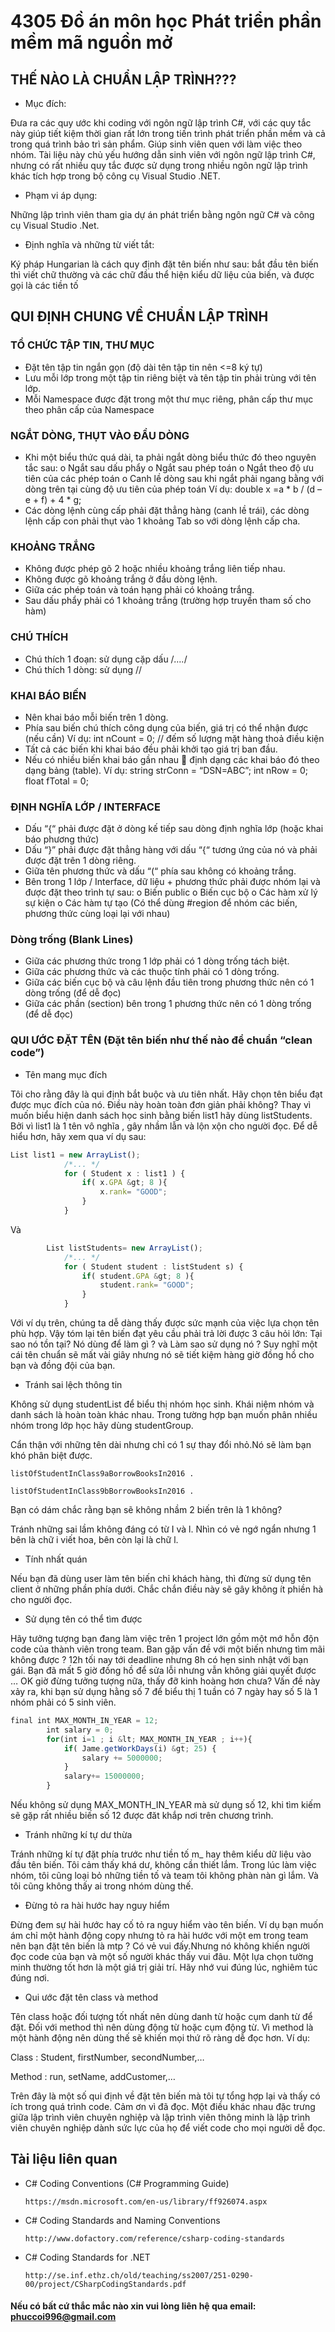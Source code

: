 # 4305 Đồ án môn học Phát triển phần mềm mã nguồn mở
## THẾ NÀO LÀ CHUẨN LẬP TRÌNH???
* Mục đích:

Đưa ra các quy ước khi coding với ngôn ngữ lập trình C#, với các quy tắc này giúp tiết kiệm thời gian rất lớn trong tiến trình phát triển phần mềm và cả trong quá trình bảo trì sản phẩm. Giúp sinh viên quen với làm việc theo nhóm.
Tài liệu này chủ yếu hướng dẫn sinh viên với ngôn ngữ lập trình C#, nhưng có rất nhiều quy tắc được sử dụng trong nhiều ngôn ngữ lập trình khác tích hợp trong bộ công cụ Visual Studio .NET.
* Phạm vi áp dụng:

Những lập trình viên tham gia dự án phát triển bằng ngôn ngữ C# và công cụ Visual Studio .Net.

* Định nghĩa và những từ viết tắt:

Ký pháp Hungarian là cách quy định đặt tên biến như sau: bắt đầu tên biến thì viết chữ thường và các chữ đầu thể hiện kiểu dữ liệu của biến, và được gọi là các tiền tố
## QUI ĐỊNH CHUNG VỀ CHUẨN LẬP TRÌNH

### TỔ CHỨC TẬP TIN, THƯ MỤC
- Đặt tên tập tin ngắn gọn (độ dài tên tập tin nên <=8 ký tự)
- Lưu mỗi lớp trong một tập tin riêng biệt và tên tập tin phải trùng với tên lớp.
- Mỗi Namespace được đặt trong một thư mục riêng, phân cấp thư mục theo phân cấp
của Namespace
### NGẮT DÒNG, THỤT VÀO ĐẦU DÒNG
- Khi một biểu thức quá dài, ta phải ngắt dòng biểu thức đó theo nguyên tắc sau:
o Ngắt sau dấu phẩy
o Ngắt sau phép toán
o Ngắt theo độ ưu tiên của các phép toán
o Canh lề dòng sau khi ngắt phải ngang bằng với dòng trên tại cùng độ ưu tiên
của phép toán
Ví dụ:
double x =a * b / (d – e + f) +
 4 * g;
- Các dòng lệnh cùng cấp phải đặt thẳng hàng (canh lề trái), các dòng lệnh cấp con
phải thụt vào 1 khoảng Tab so với dòng lệnh cấp cha.
### KHOẢNG TRẮNG
- Không được phép gõ 2 hoặc nhiều khoảng trắng liên tiếp nhau.
- Không được gõ khoảng trắng ở đầu dòng lệnh.
- Giữa các phép toán và toán hạng phải có khoảng trắng.
- Sau dấu phẩy phải có 1 khoảng trắng (trường hợp truyền tham số cho hàm)
### CHÚ THÍCH
- Chú thích 1 đoạn: sử dụng cặp dấu /*….*/
- Chú thích 1 dòng: sử dụng //
### KHAI BÁO BIẾN
- Nên khai báo mỗi biến trên 1 dòng.
- Phía sau biến chú thích công dụng của biến, giá trị có thể nhận được (nếu cần)
Ví dụ:
int nCount = 0; // đếm số lượng mặt hàng thoả điều kiện
- Tất cả các biến khi khai báo đều phải khởi tạo giá trị ban đầu.
- Nếu có nhiều biến khai báo gần nhau  định dạng các khai báo đó theo dạng bảng
(table).
Ví dụ:
string strConn = “DSN=ABC”;
int nRow = 0;
float fTotal = 0;
### ĐỊNH NGHĨA LỚP / INTERFACE
- Dấu “{“ phải được đặt ở dòng kế tiếp sau dòng định nghĩa lớp (hoặc khai báo phương
thức)
- Dấu “}” phải được đặt thẳng hàng với dấu “{“ tương ứng của nó và phải được đặt
trên 1 dòng riêng.
- Giữa tên phương thức và dấu “(“ phía sau không có khoảng trắng.
- Bên trong 1 lớp / Interface, dữ liệu + phương thức phải được nhóm lại và được đặt
theo trình tự sau:
o Biến public
o Biến cục bộ
o Các hàm xử lý sự kiện
o Các hàm tự tạo
(Có thể dùng #region để nhóm các biến, phương thức cùng loại lại với nhau)

### Dòng trống (Blank Lines)
- Giữa các phương thức trong 1 lớp phải có 1 dòng trống tách biệt.
- Giữa các phương thức và các thuộc tính phải có 1 dòng trống.
- Giữa các biến cục bộ và câu lệnh đầu tiên trong phương thức nên có 1 dòng
trống (để dễ đọc)
- Giữa các phần (section) bên trong 1 phương thức nên có 1 dòng trống (để dễ
đọc)
### QUI ƯỚC ĐẶT TÊN (Đặt tên biến như thế nào để chuẩn “clean code”)

* Tên mang mục đích        

Tôi cho rằng đây là qui định bắt buộc và ưu tiên nhất. Hãy chọn tên biểu đạt được mục đích của nó. Điều này hoàn toàn đơn giản phải không? Thay vì muốn biểu hiện danh sách học sinh bằng biến list1 hãy dùng listStudents. Bởi vì list1 là 1 tên vô nghĩa , gây nhầm lẫn và lộn xộn cho người đọc.
Để dễ hiểu hơn, hãy xem qua ví dụ sau:
```javascript
List list1 = new ArrayList();
			/*... */
			for ( Student x : list1 ) {
				if( x.GPA &gt; 8 ){
					x.rank= "GOOD";
				}
			}
```
Và
```javascript
		List listStudents= new ArrayList();
			/*... */
			for ( Student student : listStudent s) {
				if( student.GPA &gt; 8 ){
					student.rank= "GOOD";
				}
			}
```
 Với ví dụ trên, chúng ta dễ dàng thấy được sức mạnh của việc lựa chọn tên phù hợp. Vậy tóm lại tên biến đạt yêu cầu phải trả lời được 3 câu hỏi lớn: Tại sao nó tồn tại? Nó dùng để làm gì ? và Làm sao sử dụng nó ? Suy nghĩ một cái tên chuẩn sẽ mất vài giây nhưng nó sẽ tiết kiệm hàng giờ đồng hồ cho bạn và đồng đội của bạn.    
* Tránh sai lệch thông tin

Không sử dụng studentList để biểu thị nhóm học sinh. Khái niệm nhóm và danh sách là hoàn toàn khác nhau. Trong tường hợp bạn muốn phân nhiều nhóm trong lớp học hãy dùng studentGroup.

Cẩn thận với những tên dài nhưng chỉ có 1 sự thay đổi nhỏ.Nó sẽ làm bạn khó phân biệt được.

    listOfStudentInClass9aBorrowBooksIn2016 .

    listOfStudentInClass9bBorrowBooksIn2016 .    

Bạn có dám chắc rằng bạn sẽ không nhầm 2 biến trên là 1 không?

Tránh những sai lầm không đáng có từ I và l. Nhìn có vẻ ngớ ngẩn nhưng 1 bên là chữ i viết hoa, bên còn lại là chữ l.

* Tính nhất quán  

Nếu bạn đã dùng user làm tên biến chỉ khách hàng, thì đừng sử dụng tên client ở những phần phía dưới. Chắc chắn điều này sẽ gây không ít phiền hà cho người đọc.

* Sử dụng tên có thể tìm được    

Hãy tưởng tượng bạn đang làm việc trên 1 project lớn gồm một mớ hỗn độn code của thành viên trong team. Ban gặp vấn đề với một biến nhưng tìm mãi không được ? 12h tối nay tới deadline nhưng 8h có hẹn sinh nhật với bạn gái. Bạn đã mất 5 giờ đồng hồ để sửa lỗi nhưng vẫn không giải quyết được … OK giờ đừng tưởng tượng nữa, thấy đỡ kinh hoàng hơn chưa? Vấn đề này xảy ra, khi bạn sử dụng hằng số 7 để biểu thị 1 tuần có 7 ngày hay số 5 là 1 nhóm phải có 5 sinh viên. 
```javascript
final int MAX_MONTH_IN_YEAR = 12;
		int salary = 0;
		for(int i=1 ; i &lt; MAX_MONTH_IN_YEAR ; i++){ 
			if( Jame.getWorkDays(i) &gt; 25) {
		        salary += 5000000;
			}
			salary+= 15000000;
		}
```

Nếu không sử dụng MAX_MONTH_IN_YEAR mà sử dụng số 12, khi tìm kiếm sẽ gặp rất nhiều biến số 12 được đăt khắp nơi trên chương trình.

* Tránh những kí tự dư thừa      

Tránh những kí tự đặt phía trước như tiền tố m_ hay thêm kiểu dữ liệu vào đầu tên biến. Tôi cảm thấy khá dư, không cần thiết lắm. Trong lúc làm việc nhóm, tôi cũng loại bỏ những tiền tố và team tôi không phàn nàn gì lắm. Và tôi cũng không thấy ai trong nhóm dùng thế.     

* Đừng tỏ ra hài hước hay nguy hiểm        

Đừng đem sự hài hước hay cố tỏ ra nguy hiểm vào tên biến. Ví dụ bạn muốn ám chỉ một hành động copy nhưng tỏ ra hài hước với một em trong team nên bạn đặt tên biến là mtp ? Có vẻ vui đấy.Nhưng nó không khiến người đọc code của bạn và một số người khác thấy vui đâu. Một lựa chọn tường minh thường tốt hơn là  một giá trị giải trí. Hãy nhớ vui đúng lúc, nghiêm túc đúng nơi.

* Qui ước đặt tên class và method        

Tên class hoặc đối tượng tốt nhất nên dùng danh từ hoặc cụm danh từ để đặt. Đối với method thì nên dùng động từ hoặc cụm động từ. Vì method là một hành động nên dùng thế sẽ khiến mọi thứ rõ ràng dễ đọc hơn.  Ví dụ:

Class : Student, firstNumber, secondNumber,…      

Method : run, setName, addCustomer,…

Trên đây là một số qui định về đặt tên biến mà tôi tự tổng hợp lại và thấy có ích trong quá trình code. Cảm ơn vì đã đọc. Một điều khác nhau đặc trưng giữa lập trình viên chuyên nghiệp và lập trình viên thông minh là lập trình viên chuyên nghiệp dành sức lực của họ để viết code cho mọi người dễ đọc.


## Tài liệu liên quan

*	C# Coding Conventions (C# Programming Guide)

		https://msdn.microsoft.com/en-us/library/ff926074.aspx
*	C# Coding Standards and Naming Conventions

		http://www.dofactory.com/reference/csharp-coding-standards
*	C# Coding Standards for .NET 

		http://se.inf.ethz.ch/old/teaching/ss2007/251-0290-00/project/CSharpCodingStandards.pdf
#### Nếu có bất cứ thắc mắc nào xin vui lòng liên hệ qua email:    phuccoi996@gmail.com

